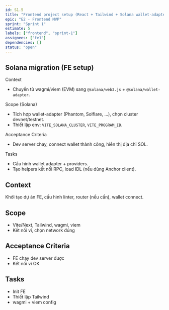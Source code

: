 ```yaml
---
id: S1.5
title: "Frontend project setup (React + Tailwind + Solana wallet-adapter + web3.js)"
epic: "E2 - Frontend MVP"
sprint: "Sprint 1"
estimate: 5
labels: ["frontend", "sprint-1"]
assignees: ["fe1"]
dependencies: []
status: "open"
---
```


## Solana migration (FE setup)

Context
- Chuyển từ wagmi/viem (EVM) sang `@solana/web3.js` + `@solana/wallet-adapter`.

Scope (Solana)
- Tích hợp wallet-adapter (Phantom, Solflare, ...), chọn cluster devnet/testnet.
- Thiết lập env: `VITE_SOLANA_CLUSTER`, `VITE_PROGRAM_ID`.

Acceptance Criteria
- Dev server chạy, connect wallet thành công, hiển thị địa chỉ SOL.

Tasks
- Cấu hình wallet adapter + providers.
- Tạo helpers kết nối RPC, load IDL (nếu dùng Anchor client).

## Context
Khởi tạo dự án FE, cấu hình linter, router (nếu cần), wallet connect.

## Scope
- Vite/Next, Tailwind, wagmi, viem
- Kết nối ví, chọn network đúng

## Acceptance Criteria
- FE chạy dev server được
- Kết nối ví OK

## Tasks
- Init FE
- Thiết lập Tailwind
- wagmi + viem config
